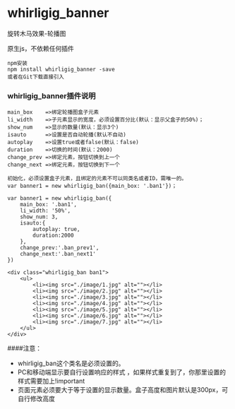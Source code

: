 # whirligig_banner 

旋转木马效果-轮播图

原生js，不依赖任何插件

```
npm安装
npm install whirligig_banner -save
或者在Git下载直接引入
```



### whirligig_banner插件说明

```
main_box	=>绑定轮播图盒子元素
li_width	=>子元素显示的宽度，必须设置百分比(默认：显示父盒子的50%)；
show_num	=>显示的数量(默认：显示3个)
isauto		=>设置是否自动轮播(默认不自动)
autoplay	=>设置true或者false(默认：false)
duration	=>切换的时间(默认：2000)
change_prev	=>绑定元素，按钮切换到上一个
change_next	=>绑定元素，按钮切换到下一个
```

```
初始化，必须设置盒子元素，且绑定的元素不可以同类名或者ID，需唯一的。
var banner1 = new whirligig_ban({main_box: '.ban1'})；
```



```
var banner1 = new whirligig_ban({
    main_box: '.ban1',
    li_width: '50%',
    show_num: 3,
    isauto:{
        autoplay: true,
        duration:2000
    },
    change_prev:'.ban_prev1',
    change_next:'.ban_next1'
})
```

```
<div class="whirligig_ban ban1">
    <ul>
        <li><img src="./image/1.jpg" alt=""></li>
        <li><img src="./image/2.jpg" alt=""></li>
        <li><img src="./image/3.jpg" alt=""></li>
        <li><img src="./image/4.jpg" alt=""></li>
        <li><img src="./image/5.jpg" alt=""></li>
        <li><img src="./image/6.jpg" alt=""></li>
        <li><img src="./image/7.jpg" alt=""></li>
    </ul>
</div>
```

####注意：

- whirligig_ban这个类名是必须设置的。
- PC和移动端显示要自行设置响应的样式 ，如果样式重复到了，你那里设置的样式需要加上!important 
- 页面元素必须要大于等于设置的显示数量。盒子高度和图片默认是300px，可自行修改高度

